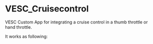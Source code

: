 # VESC_Cruisecontrol
VESC Custom App for integrating a cruise control in a thumb throttle or hand throttle.

It works as following:

